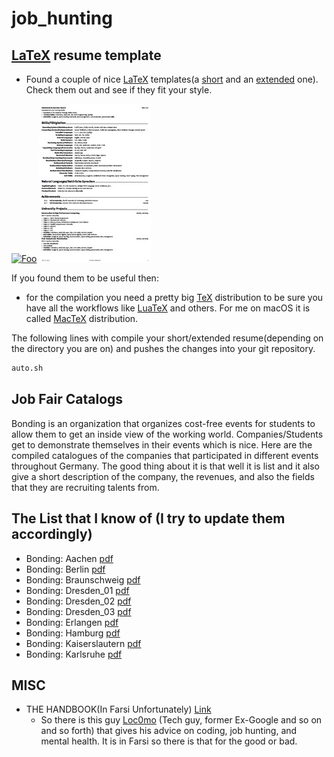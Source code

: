 # job_hunting

## [LaTeX](https://www.latex-project.org/) resume template

- Found a couple of nice [LaTeX](https://www.latex-project.org/) templates(a [short](https://raw.githubusercontent.com/adarijani/job_hunting/main/LaTeX_templates/short_resume/short_resume.pdf) and an [extended](https://raw.githubusercontent.com/adarijani/job_hunting/main/LaTeX_templates/extended_resume/resume.pdf) one). Check them out and see if they fit your style.

[![Foo](https://raw.githubusercontent.com/adarijani/job_hunting/main/LaTeX_templates/short_resume/short_resume_30.jpg)](https://raw.githubusercontent.com/adarijani/job_hunting/main/LaTeX_templates/short_resume/short_resume.pdf)
[![Foo](https://raw.githubusercontent.com/adarijani/job_hunting/main/LaTeX_templates/extended_resume/resume-0_30.jpg)](https://raw.githubusercontent.com/adarijani/job_hunting/main/LaTeX_templates/extended_resume/resume.pdf)

If you found them to be useful then:

- for the compilation you need a pretty big [TeX](https://tug.org/index.html) distribution to be sure you have all the workflows like [LuaTeX](https://www.luatex.org/) and others. For me on macOS it is called [MacTeX](https://www.tug.org/mactex/)  distribution.

The following lines with compile your short/extended resume(depending on the directory you are on) and pushes the changes into your git repository.

```sh
auto.sh
```

## Job Fair Catalogs

Bonding is an organization that organizes cost-free events for students to allow them to get an inside view of the working world. Companies/Students get to demonstrate themselves in their events which is nice. Here are the compiled catalogues of the companies that participated in different events throughout Germany. The good thing about it is that well it is list and it also give a short description of the company, the revenues, and also the fields that they are recruiting talents from.

## The List that I know of (I try to update them accordingly)

- Bonding: Aachen [pdf](https://raw.githubusercontent.com/adarijani/job_hunting/main/assets/pdf/bonding_aachen.pdf)
- Bonding: Berlin [pdf](https://raw.githubusercontent.com/adarijani/job_hunting/main/assets/pdf/bonding_berlin.pdf)
- Bonding: Braunschweig [pdf](https://raw.githubusercontent.com/adarijani/job_hunting/main/assets/pdf/bonding_braunschweig.pdf)
- Bonding: Dresden_01 [pdf](https://raw.githubusercontent.com/adarijani/job_hunting/main/assets/pdf/bonding_dresden_01.pdf)
- Bonding: Dresden_02 [pdf](https://raw.githubusercontent.com/adarijani/job_hunting/main/assets/pdf/bonding_dresden_02.pdf)
- Bonding: Dresden_03 [pdf](https://raw.githubusercontent.com/adarijani/job_hunting/main/assets/pdf/bonding_dresden_03.pdf)
- Bonding: Erlangen [pdf](https://raw.githubusercontent.com/adarijani/job_hunting/main/assets/pdf/bonding_erlangen.pdf)
- Bonding: Hamburg [pdf](https://raw.githubusercontent.com/adarijani/job_hunting/main/assets/pdf/bonding_hamburg.pdf)
- Bonding: Kaiserslautern [pdf](https://raw.githubusercontent.com/adarijani/job_hunting/main/assets/pdf/bonding_kaiserslautern.pdf)
- Bonding: Karlsruhe [pdf](https://raw.githubusercontent.com/adarijani/job_hunting/main/assets/pdf/bonding_karlsruhe.pdf)

## MISC

- THE HANDBOOK(In Farsi Unfortunately) [Link](https://locomo.tips)
  * So there is this guy [Loc0mo](https://twitter.com/loc0m0) (Tech guy, former Ex-Google and so on and so forth) that gives his advice on coding, job hunting, and mental health. It is in Farsi so there is that for the good or bad.
